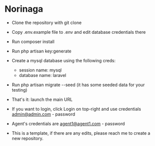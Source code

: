 # Norinaga

- Clone the repository with git clone
- Copy .env.example file to .env and edit database credentials there
- Run composer install
- Run php artisan key:generate
- Create a mysql database using the following creds:
   - session name: mysql
   - database name: laravel
- Run php artisan migrate --seed (it has some seeded data for your testing)
- That's it: launch the main URL
- If you want to login, click Login on top-right and use credentials admin@admin.com - password
- Agent's credentials are agent1@agent1.com - password

- This is a template, if there are any edits, please reach me to create a new repository.
